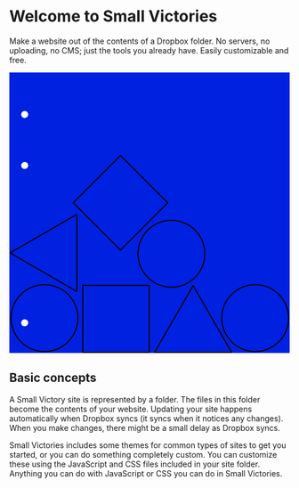 # Welcome to Small Victories
Make a website out of the contents of a Dropbox folder. No servers, no uploading, no CMS; just the tools you already have. Easily customizable and free.

![Image](image.png)

## Basic concepts
A Small Victory site is represented by a folder. The files in this folder become the contents of your website. Updating your site happens automatically when Dropbox syncs (it syncs when it notices any changes). When you make changes, there might be a small delay as Dropbox syncs.

Small Victories includes some themes for common types of sites to get you started, or you can do something completely custom. You can customize these using the JavaScript and CSS files included in your site folder. Anything you can do with JavaScript or CSS you can do in Small Victories.